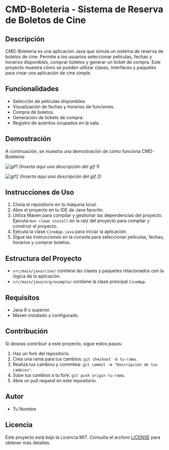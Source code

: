 # CMD-Boleteria - Sistema de Reserva de Boletos de Cine

## Descripción
CMD-Boleteria es una aplicación Java que simula un sistema de reserva de boletos de cine. Permite a los usuarios seleccionar películas, fechas y horarios disponibles, comprar boletos y generar un ticket de compra. Este proyecto muestra cómo se pueden utilizar clases, interfaces y paquetes para crear una aplicación de cine simple.

## Funcionalidades
- Selección de películas disponibles.
- Visualización de fechas y horarios de funciones.
- Compra de boletos.
- Generación de tickets de compra.
- Registro de asientos ocupados en la sala.

## Demostración
A continuación, se muestra una demostración de cómo funciona CMD-Boleteria:

![gif1](ruta/a/tu/gif1.gif)
_(Inserta aquí una descripción del gif 1)_

![gif2](ruta/a/tu/gif2.gif)
_(Inserta aquí una descripción del gif 2)_

## Instrucciones de Uso
1. Clona el repositorio en tu máquina local.
2. Abre el proyecto en tu IDE de Java favorito.
3. Utiliza Maven para compilar y gestionar las dependencias del proyecto. Ejecuta `mvn clean install` en la raíz del proyecto para compilar y construir el proyecto.
4. Ejecuta la clase `CineApp.java` para iniciar la aplicación.
5. Sigue las instrucciones en la consola para seleccionar películas, fechas, horarios y comprar boletos.

## Estructura del Proyecto
- `src/main/java/cine/` contiene las clases y paquetes relacionados con la lógica de la aplicación.
- `src/main/java/org/example/` contiene la clase principal `CineApp`.

## Requisitos
- Java 8 o superior.
- Maven instalado y configurado.

## Contribución
Si deseas contribuir a este proyecto, sigue estos pasos:
1. Haz un fork del repositorio.
2. Crea una rama para tus cambios: `git checkout -b tu-rama`.
3. Realiza tus cambios y commitea: `git commit -m "Descripción de tus cambios"`.
4. Sube tus cambios a tu fork: `git push origin tu-rama`.
5. Abre un pull request en este repositorio.

## Autor
- Tu Nombre

## Licencia
Este proyecto está bajo la Licencia MIT. Consulta el archivo [LICENSE](LICENSE) para obtener más detalles.
